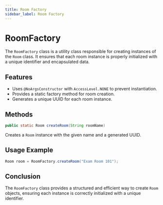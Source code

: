 ```yaml
---
title: Room Factory
sidebar_label: Room Factory
---
```


# RoomFactory

The `RoomFactory` class is a utility class responsible for creating instances of the `Room` class. It ensures that each room instance is properly initialized with a unique identifier and encapsulated data.

## Features

- Uses `@NoArgsConstructor` with `AccessLevel.NONE` to prevent instantiation.
- Provides a static factory method for room creation.
- Generates a unique UUID for each room instance.

## Methods

```java
public static Room createRoom(String roomName)
```
Creates a `Room` instance with the given name and a generated UUID.

## Usage Example

```java
Room room = RoomFactory.createRoom("Exam Room 101");
```

## Conclusion

The `RoomFactory` class provides a structured and efficient way to create `Room` objects, ensuring each instance is correctly initialized with a unique identifier.
